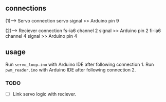 ## connections
(1)--> Servo connection
servo signal >> Arduino pin 9

(2)--> Reciever connection
fs-ia6 channel 2 signal >> Arduino pin 2
fi-ia6 channel 4 signal >> Arduino pin 4

## usage 
Run `servo_loop.ino` with Arduino IDE after following connection 1.
Run `pwm_reader.ino` with Arduino IDE after following connection 2.


### TODO
- [ ] Link servo logic with reciever.
